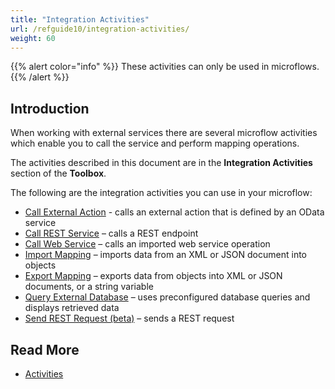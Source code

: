```yaml
---
title: "Integration Activities"
url: /refguide10/integration-activities/
weight: 60
---
```


{{% alert color="info" %}}
These activities can only be used in microflows.
{{% /alert %}}

## Introduction

When working with external services there are several microflow activities which enable you to call the service and perform mapping operations.

The activities described in this document are in the **Integration Activities** section of the **Toolbox**.

The following are the integration activities you can use in your microflow:

* [Call External Action](/refguide10/call-external-action/) - calls an external action that is defined by an OData service 
* [Call REST Service](/refguide10/call-rest-action/) – calls a REST endpoint
* [Call Web Service](/refguide10/call-web-service-action/) – calls an imported web service operation
* [Import Mapping](/refguide10/import-mapping-action/) – imports data from an XML or JSON document into objects
* [Export Mapping](/refguide10/export-mapping-action/) – exports data from objects into XML or JSON documents, or a string variable
* [Query External Database](/refguide10/query-external-database/) – uses preconfigured database queries and displays retrieved data 
* [Send REST Request (beta)](/refguide10/send-rest-request/) – sends a REST request 

## Read More

* [Activities](/refguide10/activities/)

